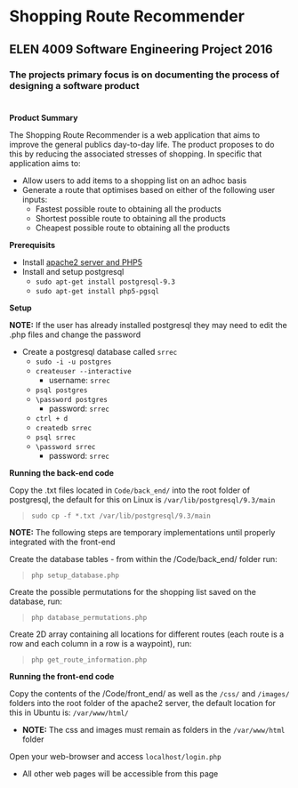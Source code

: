 # Shopping Route Recommender
## ELEN 4009 Software Engineering Project 2016
### The projects primary focus is on documenting the process of designing a software product
#
**Product Summary**

The Shopping Route Recommender is a web application that aims to improve the general publics day-to-day life. The product proposes to do this by reducing the associated stresses of shopping. In specific that application aims to:

- Allow users to add items to a shopping list on an adhoc basis
- Generate a route that optimises based on either of the following user inputs:
	- Fastest possible route to obtaining all the products
	- Shortest possible route to obtaining all the products
	- Cheapest possible route to obtaining all the products

**Prerequisits**

- Install [apache2 server and PHP5](http://www.howtogeek.com/howto/ubuntu/installing-php5-and-apache-on-ubuntu/)
- Install and setup postgresql
	- `sudo apt-get install postgresql-9.3`
	- `sudo apt-get install php5-pgsql`

**Setup**


**NOTE:** If the user has already installed postgresql they may need to edit the .php files and change the password

- Create a postgresql database called `srrec`
	- `sudo -i -u postgres`
	- `createuser --interactive`
		- username: `srrec`
	- `psql postgres`
	- `\password postgres`
		- password: `srrec`
	- `ctrl + d`
	- `createdb srrec`
	- `psql srrec`
	- `\password srrec`
		- password: `srrec`

**Running the back-end code**

Copy the .txt files located in `Code/back_end/` into the root folder of postgresql, the default for this on Linux is `/var/lib/postgresql/9.3/main`
> `sudo cp -f *.txt /var/lib/postgresql/9.3/main`

**NOTE:** The following steps are temporary implementations until properly integrated with the front-end

Create the database tables - from within the /Code/back_end/ folder run:
> `php setup_database.php`

Create the possible permutations for the shopping list saved on the database, run:
> `php database_permutations.php`

Create 2D array containing all locations for different routes (each route is a row and each column in a row is a waypoint), run:
> `php get_route_information.php`

**Running the front-end code**

Copy the contents of the /Code/front_end/ as well as the `/css/` and `/images/` folders into the root folder of the apache2 server, the default location for this in Ubuntu is: `/var/www/html/`
- **NOTE:** The css and images must remain as folders in the `/var/www/html` folder

Open your web-browser and access `localhost/login.php`
- All other web pages will be accessible from this page
